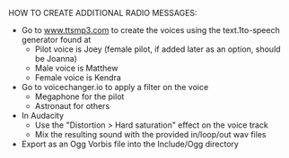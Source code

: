 HOW TO CREATE ADDITIONAL RADIO MESSAGES:

- Go to www.ttsmp3.com to create the voices using the text.1to-speech generator found at
  - Pilot voice is Joey (female pilot, if added later as an option, should be Joanna)
  - Male voice is Matthew
  - Female voice is Kendra
- Go to voicechanger.io to apply a filter on the voice
  - Megaphone for the pilot
  - Astronaut for others
- In Audacity
  - Use the "Distortion > Hard saturation" effect on the voice track
  - Mix the resulting sound with the provided in/loop/out wav files
- Export as an Ogg Vorbis file into the Include/Ogg directory
